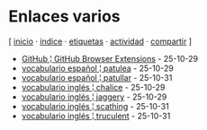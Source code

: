 # Enlaces varios
[ [inicio](https://github.com/jucardus/jucardus.github.io/blob/main/index.md) · [índice](https://github.com/jucardus/jucardus.github.io/blob/main/indice.md) · [etiquetas](https://github.com/jucardus/jucardus.github.io/blob/main/etiquetas.md) · [actividad](https://github.com/jucardus/jucardus.github.io/blob/main/actividad.md) · [compartir](https://x.com/intent/tweet?text=Enlaces+varios+%E2%80%94+Etiquetas%0A%0A%E2%86%92+https%3A%2F%2Fgithub.com%2Fjucardus%2Fjucardus.github.io%2Fblob%2Fmain%2Fe%2Fn%2Fenlaces-varios.md%0A%0A%23etiquetas_jucardus) ]

* [GitHub ¦ GitHub Browser Extensions](https://github.com/jucardus/jucardus.github.io/blob/main/g/i/t/github-github-browser-extensions.md) - 25-10-29
* [vocabulario español ¦ patulea](https://github.com/jucardus/jucardus.github.io/blob/main/v/o/c/vocabulario-espanol-patulea.md) - 25-10-29
* [vocabulario español ¦ patullar](https://github.com/jucardus/jucardus.github.io/blob/main/v/o/c/vocabulario-espanol-patullar.md) - 25-10-31
* [vocabulario inglés ¦ chalice](https://github.com/jucardus/jucardus.github.io/blob/main/v/o/c/vocabulario-ingles-chalice.md) - 25-10-29
* [vocabulario inglés ¦ jaggery](https://github.com/jucardus/jucardus.github.io/blob/main/v/o/c/vocabulario-ingles-jaggery.md) - 25-10-29
* [vocabulario inglés ¦ scathing](https://github.com/jucardus/jucardus.github.io/blob/main/v/o/c/vocabulario-ingles-scathing.md) - 25-10-31
* [vocabulario inglés ¦ truculent](https://github.com/jucardus/jucardus.github.io/blob/main/v/o/c/vocabulario-ingles-truculent.md) - 25-10-31
